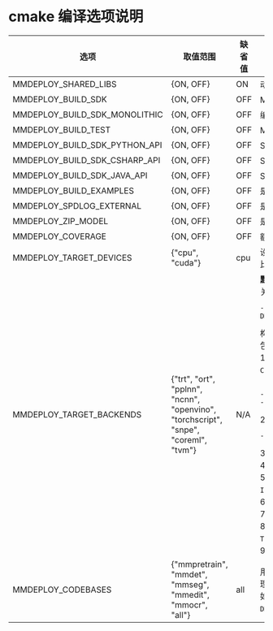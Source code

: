 # cmake 编译选项说明

<table class="docutils">
<thead>
  <tr>
    <th>选项</th>
    <th>取值范围</th>
    <th>缺省值</th>
    <th>说明</th>
  </tr>
</thead>
<tbody>

<tr>
    <td>MMDEPLOY_SHARED_LIBS</td>
    <td>{ON, OFF}</td>
    <td>ON</td>
    <td>动态库的编译开关。设置OFF时，编译静态库</td>
  </tr>

<tr>
    <td>MMDEPLOY_BUILD_SDK</td>
    <td>{ON, OFF}</td>
    <td>OFF</td>
    <td>MMDeploy SDK 编译开关</td>
  </tr>

<tr>
  <td>MMDEPLOY_BUILD_SDK_MONOLITHIC</td>
  <td>{ON, OFF}</td>
  <td>OFF</td>
  <td>编译生成单个 lib 文件</td>
  </tr>

<tr>
  <td>MMDEPLOY_BUILD_TEST</td>
  <td>{ON, OFF}</td>
  <td>OFF</td>
  <td>MMDeploy SDK 的单元测试程序编译开关</td>
  </tr>

<tr>
    <td>MMDEPLOY_BUILD_SDK_PYTHON_API</td>
    <td>{ON, OFF}</td>
    <td>OFF</td>
    <td>SDK python package的编译开关</td>
  </tr>

<tr>
    <td>MMDEPLOY_BUILD_SDK_CSHARP_API</td>
    <td>{ON, OFF}</td>
    <td>OFF</td>
    <td>SDK C# package的编译开关</td>
  </tr>

<tr>
    <td>MMDEPLOY_BUILD_SDK_JAVA_API</td>
    <td>{ON, OFF}</td>
    <td>OFF</td>
    <td>SDK Java package的编译开关</td>
  </tr>

<tr>
    <td>MMDEPLOY_BUILD_EXAMPLES</td>
    <td>{ON, OFF}</td>
    <td>OFF</td>
    <td>是否编译 demo</td>
  </tr>

<tr>
    <td>MMDEPLOY_SPDLOG_EXTERNAL</td>
    <td>{ON, OFF}</td>
    <td>OFF</td>
    <td>是否使用系统自带的 spdlog 安装包</td>
  </tr>

<tr>
    <td>MMDEPLOY_ZIP_MODEL</td>
    <td>{ON, OFF}</td>
    <td>OFF</td>
    <td>是否使用 zip 格式的 sdk 目录</td>
  </tr>

<tr>
    <td>MMDEPLOY_COVERAGE</td>
    <td>{ON, OFF}</td>
    <td>OFF</td>
    <td>额外增加编译选项，以生成代码覆盖率报表</td>
  </tr>

<tr>
    <td>MMDEPLOY_TARGET_DEVICES</td>
    <td>{"cpu", "cuda"}</td>
    <td>cpu</td>
    <td>设置目标设备。当有多个设备时，设备名称之间使用分号隔开。 比如，-DMMDEPLOY_TARGET_DEVICES="cpu;cuda"</td>
  </tr>

<tr>
    <td>MMDEPLOY_TARGET_BACKENDS</td>
    <td>{"trt", "ort", "pplnn", "ncnn", "openvino", "torchscript", "snpe", "coreml", "tvm"}</td>
    <td>N/A</td>
    <td> <b>默认情况下，SDK不设置任何后端</b>, 因为它与应用场景高度相关。 当选择多个后端时， 中间使用分号隔开。比如，<pre><code>-DMMDEPLOY_TARGET_BACKENDS="trt;ort;pplnn;ncnn;openvino"</code></pre>
    构建时，几乎每个后端，都需设置一些路径变量，用来查找依赖包。<br>
    1. <b>trt</b>: 表示 TensorRT。需要设置 <code>TENSORRT_DIR</code> 和 <code>CUDNN_DIR</code>。
<pre><code>
-DTENSORRT_DIR=$env:TENSORRT_DIR
-DCUDNN_DIR=$env:CUDNN_DIR
</code></pre>
    2. <b>ort</b>: 表示 ONNXRuntime。需要设置 <code>ONNXRUNTIME_DIR</code>。
<pre><code>-DONNXRUNTIME_DIR=$env:ONNXRUNTIME_DIR</code></pre>
    3. <b>pplnn</b>: 表示 PPL.NN。需要设置 <code>pplnn_DIR</code>。<br>
    4. <b>ncnn</b>：表示 ncnn。需要设置 <code>ncnn_DIR</code>。 <br>
    5. <b>openvino</b>: 表示 OpenVINO。需要设置 <code>InferenceEngine_DIR</code>。<br>
    6. <b>torchscript</b>: 表示 TorchScript。需要设置<code>Torch_DIR</code>。<br>
    7. <b>snpe</b>: 表示 qcom snpe。需要环境变量设置 SNPE_ROOT。<br>
    8. <b>coreml</b>: 表示 Core ML。目前在进行模型转换时需要设置 <code>Torch_DIR</code>。 <br>
    9. <b>tvm</b>: 表示 TVM。需要设置 <code>TVM_DIR</code>。<br>
   </td>
  </tr>

<tr>
    <td>MMDEPLOY_CODEBASES</td>
    <td>{"mmpretrain", "mmdet", "mmseg", "mmedit", "mmocr", "all"}</td>
    <td>all</td>
    <td>用来设置SDK后处理组件，加载 OpenMMLab 算法仓库的后处理功能。如果选择多个 codebase，中间使用分号隔开。比如，<code>-DMMDEPLOY_CODEBASES="mmcls;mmdet"</code>。也可以通过 <code>-DMMDEPLOY_CODEBASES=all</code> 方式，加载所有 codebase。</td>
  </tr>

</tbody>
</table>
